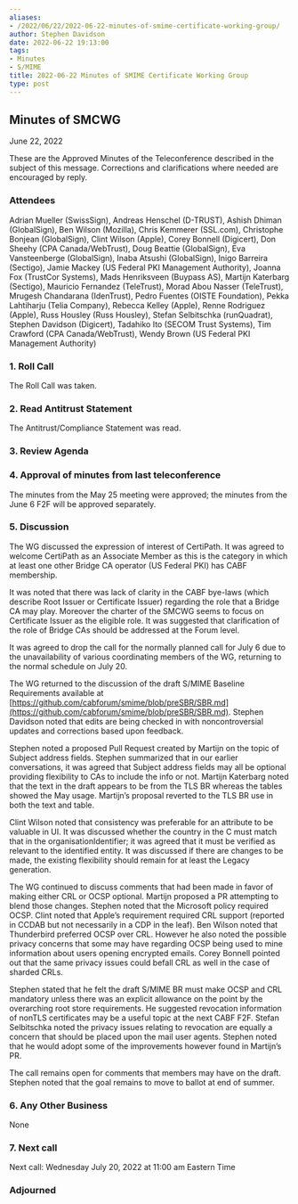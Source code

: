 ```yaml
---
aliases:
- /2022/06/22/2022-06-22-minutes-of-smime-certificate-working-group/
author: Stephen Davidson
date: 2022-06-22 19:13:00
tags:
- Minutes
- S/MIME
title: 2022-06-22 Minutes of SMIME Certificate Working Group 
type: post
---
```


## Minutes of SMCWG

June 22, 2022

These are the Approved Minutes of the Teleconference described in the subject of this message. Corrections and clarifications where needed are encouraged by reply.

### Attendees

Adrian Mueller (SwissSign), Andreas Henschel (D-TRUST), Ashish Dhiman (GlobalSign), Ben Wilson (Mozilla), Chris Kemmerer (SSL.com), Christophe Bonjean (GlobalSign), Clint Wilson (Apple), Corey Bonnell (Digicert), Don Sheehy (CPA Canada/WebTrust), Doug Beattie (GlobalSign), Eva Vansteenberge (GlobalSign), Inaba Atsushi (GlobalSign), Inigo Barreira (Sectigo), Jamie Mackey (US Federal PKI Management Authority), Joanna Fox (TrustCor Systems), Mads Henriksveen (Buypass AS), Martijn Katerbarg (Sectigo), Mauricio Fernandez (TeleTrust), Morad Abou Nasser (TeleTrust), Mrugesh Chandarana (IdenTrust), Pedro Fuentes (OISTE Foundation), Pekka Lahtiharju (Telia Company), Rebecca Kelley (Apple), Renne Rodriguez (Apple), Russ Housley (Russ Housley), Stefan Selbitschka (runQuadrat), Stephen Davidson (Digicert), Tadahiko Ito (SECOM Trust Systems), Tim Crawford (CPA Canada/WebTrust), Wendy Brown (US Federal PKI Management Authority)

### 1. Roll Call

The Roll Call was taken.

### 2. Read Antitrust Statement

The Antitrust/Compliance Statement was read.

### 3. Review Agenda

### 4. Approval of minutes from last teleconference

The minutes from the May 25 meeting were approved; the minutes from the June 6 F2F will be approved separately.

### 5. Discussion

The WG discussed the expression of interest of CertiPath. It was agreed to welcome CertiPath as an Associate Member as this is the category in which at least one other Bridge CA operator (US Federal PKI) has CABF membership.

It was noted that there was lack of clarity in the CABF bye-laws (which describe Root Issuer or Certificate Issuer) regarding the role that a Bridge CA may play. Moreover the charter of the SMCWG seems to focus on Certificate Issuer as the eligible role. It was suggested that clarification of the role of Bridge CAs should be addressed at the Forum level.

It was agreed to drop the call for the normally planned call for July 6 due to the unavailability of various coordinating members of the WG, returning to the normal schedule on July 20.

The WG returned to the discussion of the draft S/MIME Baseline Requirements available at [https://github.com/cabforum/smime/blob/preSBR/SBR.md](https://github.com/cabforum/smime/blob/preSBR/SBR.md). Stephen Davidson noted that edits are being checked in with noncontroversial updates and corrections based upon feedback.

Stephen noted a proposed Pull Request created by Martijn on the topic of Subject address fields. Stephen summarized that in our earlier conversations, it was agreed that Subject address fields may all be optional providing flexibility to CAs to include the info or not. Martijn Katerbarg noted that the text in the draft appears to be from the TLS BR whereas the tables showed the May usage. Martijn’s proposal reverted to the TLS BR use in both the text and table.

Clint Wilson noted that consistency was preferable for an attribute to be valuable in UI. It was discussed whether the country in the C must match that in the organisationIdentifier; it was agreed that it must be verified as relevant to the identified entity. It was discussed if there are changes to be made, the existing flexibility should remain for at least the Legacy generation.

The WG continued to discuss comments that had been made in favor of making either CRL or OCSP optional. Martijn proposed a PR attempting to blend those changes. Stephen noted that the Microsoft policy required OCSP. Clint noted that Apple’s requirement required CRL support (reported in CCDAB but not necessarily in a CDP in the leaf). Ben Wilson noted that Thunderbird preferred OCSP over CRL. However he also noted the possible privacy concerns that some may have regarding OCSP being used to mine information about users opening encrypted emails. Corey Bonnell pointed out that the same privacy issues could befall CRL as well in the case of sharded CRLs.

Stephen stated that he felt the draft S/MIME BR must make OCSP and CRL mandatory unless there was an explicit allowance on the point by the overarching root store requirements. He suggested revocation information of nonTLS certificates may be a useful topic at the next CABF F2F. Stefan Selbitschka noted the privacy issues relating to revocation are equally a concern that should be placed upon the mail user agents. Stephen noted that he would adopt some of the improvements however found in Martijn’s PR.

The call remains open for comments that members may have on the draft. Stephen noted that the goal remains to move to ballot at end of summer.

### 6. Any Other Business

None

### 7. Next call

Next call: Wednesday July 20, 2022 at 11:00 am Eastern Time

### Adjourned